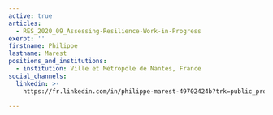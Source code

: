 ```yaml
---
active: true
articles:
  - RES_2020_09_Assessing-Resilience-Work-in-Progress
exerpt: ''
firstname: Philippe
lastname: Marest
positions_and_institutions:
  - institution: Ville et Métropole de Nantes, France
social_channels:
  linkedin: >-
    https://fr.linkedin.com/in/philippe-marest-49702424b?trk=public_profile_samename-profile

---
```

